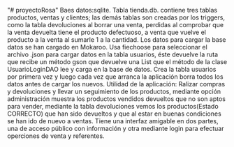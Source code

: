 "# proyectoRosa" 
Baes datos:sqlite.
Tabla tienda.db. contiene tres tablas productos, ventas y clientes; las demás tablas son creadas por los triggers, como la tabla devoluciones  al borrar una venta, perdidas al comprobar que  la venta devuelta tiene el producto defectuoso, a venta que vuelve el producto a la venta al sumarle 1 a la cantidad.
Los datos para cargar la base datos se han cargado en Mokaroo.
Usa fiechoose para seleccionar el archivo .json para cargar datos en la tabla usuarios, éste devuelve la ruta que recibe un método gson que devuelve una List<UsuarioLoginDTO> que el método de la clase UsuarioLoginDAO lee y carga en la base de datos.
Crea la tabla usuarios por primera vez y luego cada vez que arranca la aplicación borra todos los datos antes de cargar los nuevos.
Utilidad de la aplicación: Ralizar compras y devoluciones y llevar un seguimiento de los productos, mediante opción administración 
muestra los productos vendidos devueltos que no son aptos para vender, mediante la tabla devoluciones vemos los productos(Estado CORRECTO) que han sido devueltos y que al estar en buenas condiciones se han ido de nuevo a ventas.
Tiene una interfaz amigable en dos partes, una de acceso público con información y otra mediante login para efectuar operciones de venta y referentes.
